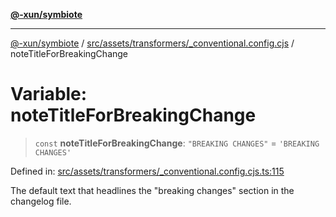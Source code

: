 [**@-xun/symbiote**](../../../../../README.md)

***

[@-xun/symbiote](../../../../../README.md) / [src/assets/transformers/\_conventional.config.cjs](../README.md) / noteTitleForBreakingChange

# Variable: noteTitleForBreakingChange

> `const` **noteTitleForBreakingChange**: `"BREAKING CHANGES"` = `'BREAKING CHANGES'`

Defined in: [src/assets/transformers/\_conventional.config.cjs.ts:115](https://github.com/Xunnamius/symbiote/blob/71ec833685b57a820bf8f2491ca78156a6893662/src/assets/transformers/_conventional.config.cjs.ts#L115)

The default text that headlines the "breaking changes" section in
the changelog file.
